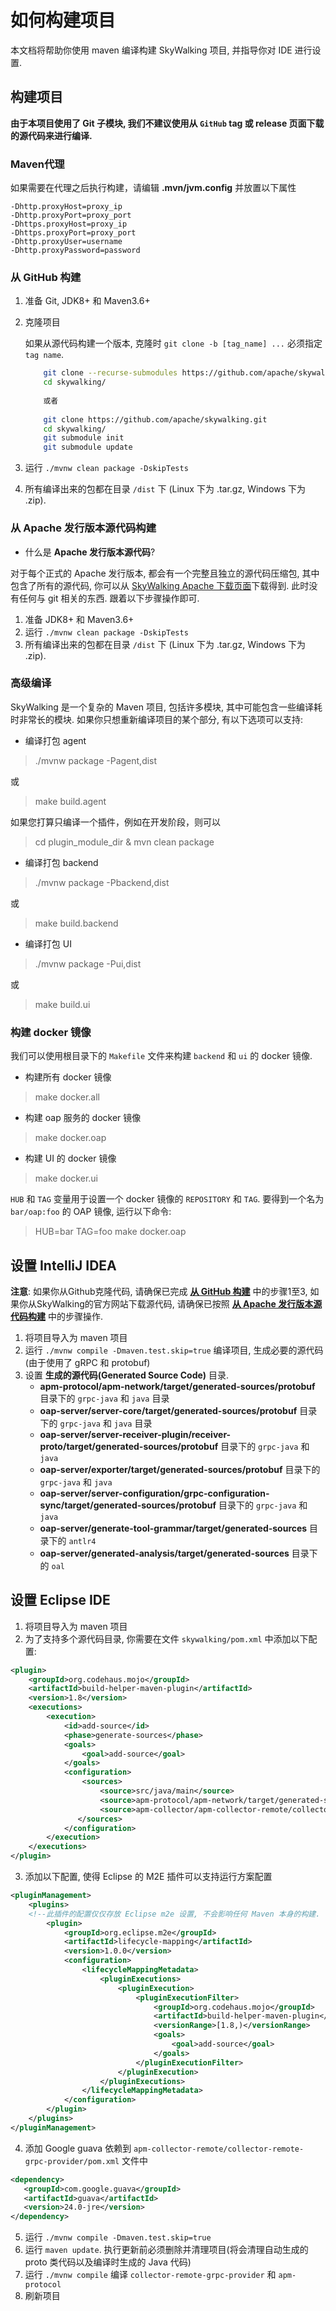 # 如何构建项目

本文档将帮助你使用 maven 编译构建 SkyWalking 项目, 并指导你对 IDE 进行设置.

## 构建项目

**由于本项目使用了 Git 子模块, 我们不建议使用从 `GitHub` tag 或 release 页面下载的源代码来进行编译.**

### Maven代理
如果需要在代理之后执行构建，请编辑 **.mvn/jvm.config** 并放置以下属性
```properties
-Dhttp.proxyHost=proxy_ip
-Dhttp.proxyPort=proxy_port
-Dhttps.proxyHost=proxy_ip
-Dhttps.proxyPort=proxy_port 
-Dhttp.proxyUser=username
-Dhttp.proxyPassword=password
```

### 从 GitHub 构建

1. 准备 Git, JDK8+ 和 Maven3.6+
2. 克隆项目

    如果从源代码构建一个版本, 克隆时 `git clone -b [tag_name] ...` 必须指定 `tag name`.
    ```bash
        git clone --recurse-submodules https://github.com/apache/skywalking.git
        cd skywalking/
        
        或者
        
        git clone https://github.com/apache/skywalking.git
        cd skywalking/
        git submodule init
        git submodule update
    ```
    
1. 运行 `./mvnw clean package -DskipTests`
1. 所有编译出来的包都在目录 `/dist` 下 (Linux 下为 .tar.gz, Windows 下为 .zip).

### 从 Apache 发行版本源代码构建

- 什么是 **Apache 发行版本源代码**?

对于每个正式的 Apache 发行版本, 都会有一个完整且独立的源代码压缩包, 其中包含了所有的源代码,
你可以从 [SkyWalking Apache 下载页面](http://skywalking.apache.org/downloads/)下载得到. 此时没有任何与 git 相关的东西.
跟着以下步骤操作即可.

1. 准备 JDK8+ 和 Maven3.6+
2. 运行 `./mvnw clean package -DskipTests`
3. 所有编译出来的包都在目录 `/dist` 下 (Linux 下为 .tar.gz, Windows 下为 .zip).

### 高级编译

SkyWalking 是一个复杂的 Maven 项目, 包括许多模块, 其中可能包含一些编译耗时非常长的模块.
如果你只想重新编译项目的某个部分, 有以下选项可以支持:

- 编译打包 agent

>  ./mvnw package -Pagent,dist

或

> make build.agent

如果您打算只编译一个插件，例如在开发阶段，则可以
>  cd plugin_module_dir & mvn clean package

- 编译打包 backend

>  ./mvnw package -Pbackend,dist

或

> make build.backend

- 编译打包 UI

>  ./mvnw package -Pui,dist

或

> make build.ui


### 构建 docker 镜像

我们可以使用根目录下的 `Makefile` 文件来构建 `backend` 和 `ui` 的 docker 镜像.

- 构建所有 docker 镜像

> make docker.all

- 构建 oap 服务的 docker 镜像

> make docker.oap

- 构建 UI 的 docker 镜像

> make docker.ui

`HUB` 和 `TAG` 变量用于设置一个 docker 镜像的 `REPOSITORY` 和 `TAG`.
要得到一个名为 `bar/oap:foo` 的 OAP 镜像, 运行以下命令:

> HUB=bar TAG=foo make docker.oap

## 设置 IntelliJ IDEA
**注意**: 如果你从Github克隆代码, 请确保已完成 **[从 GitHub 构建](#)** 中的步骤1至3, 如果你从SkyWalking的官方网站下载源代码, 请确保已按照 **[从 Apache 发行版本源代码构建](#)** 中的步骤操作.
1. 将项目导入为 maven 项目
2. 运行 `./mvnw compile -Dmaven.test.skip=true` 编译项目, 生成必要的源代码(由于使用了 gRPC 和 protobuf)
3. 设置 **生成的源代码(Generated Source Code)** 目录.
    * **apm-protocol/apm-network/target/generated-sources/protobuf** 目录下的 `grpc-java` 和 `java` 目录
    * **oap-server/server-core/target/generated-sources/protobuf** 目录下的 `grpc-java` 和 `java` 目录
    * **oap-server/server-receiver-plugin/receiver-proto/target/generated-sources/protobuf** 目录下的 `grpc-java` 和 `java`
    * **oap-server/exporter/target/generated-sources/protobuf** 目录下的 `grpc-java` 和 `java`
    * **oap-server/server-configuration/grpc-configuration-sync/target/generated-sources/protobuf** 目录下的 `grpc-java` 和 `java` 
    * **oap-server/generate-tool-grammar/target/generated-sources** 目录下的 `antlr4` 
    * **oap-server/generated-analysis/target/generated-sources** 目录下的 `oal`
    
## 设置 Eclipse IDE

1. 将项目导入为 maven 项目
2. 为了支持多个源代码目录, 你需要在文件 `skywalking/pom.xml` 中添加以下配置:

```xml
<plugin>
    <groupId>org.codehaus.mojo</groupId>
    <artifactId>build-helper-maven-plugin</artifactId>
    <version>1.8</version>
    <executions>
        <execution>
            <id>add-source</id>
            <phase>generate-sources</phase>
            <goals>
                <goal>add-source</goal>
            </goals>
            <configuration>
                <sources>
                    <source>src/java/main</source>
                    <source>apm-protocol/apm-network/target/generated-sources/protobuf</source>
                    <source>apm-collector/apm-collector-remote/collector-remote-grpc-provider/target/generated-sources/protobuf</source>
               </sources>
            </configuration>
        </execution>
    </executions>
</plugin>
```

3. 添加以下配置, 使得 Eclipse 的 M2E 插件可以支持运行方案配置

```xml
<pluginManagement>
    <plugins>
    <!--此插件的配置仅仅存放 Eclipse m2e 设置, 不会影响任何 Maven 本身的构建. -->
        <plugin>
            <groupId>org.eclipse.m2e</groupId>
            <artifactId>lifecycle-mapping</artifactId>
            <version>1.0.0</version>
            <configuration>
                <lifecycleMappingMetadata>
                    <pluginExecutions>
                        <pluginExecution>
                            <pluginExecutionFilter>
                                <groupId>org.codehaus.mojo</groupId>
                                <artifactId>build-helper-maven-plugin</artifactId>
                                <versionRange>[1.8,)</versionRange>
                                <goals>
                                    <goal>add-source</goal>
                                </goals>
                            </pluginExecutionFilter>
                        </pluginExecution>
                    </pluginExecutions>
                </lifecycleMappingMetadata>
            </configuration>
        </plugin>
    </plugins>
</pluginManagement>
```

4. 添加 Google guava 依赖到 `apm-collector-remote/collector-remote-grpc-provider/pom.xml` 文件中

```xml
<dependency>
   <groupId>com.google.guava</groupId>
   <artifactId>guava</artifactId>
   <version>24.0-jre</version>
</dependency>
```

5. 运行 `./mvnw compile -Dmaven.test.skip=true`
6. 运行 `maven update`. 执行更新前必须删除并清理项目(将会清理自动生成的 proto 类代码以及编译时生成的 Java 代码)
7. 运行 `./mvnw compile` 编译 `collector-remote-grpc-provider` 和 `apm-protocol`
8. 刷新项目
